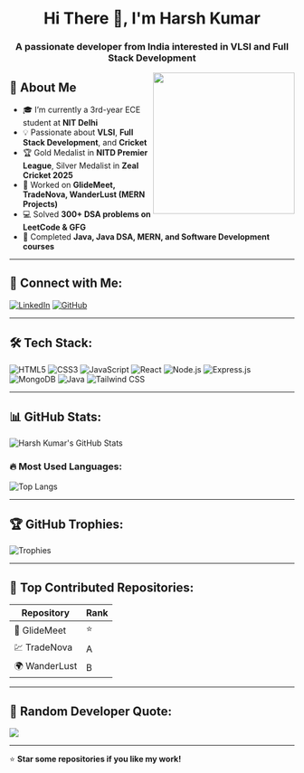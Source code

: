 <h1 align="center">Hi There 👋, I'm Harsh Kumar</h1>
<h3 align="center">A passionate developer from India interested in VLSI and Full Stack Development</h3>

<img align="right" src="YOUR_IMAGE_URL" width="250" />

## 🚀 About Me
- 🎓 I’m currently a 3rd-year ECE student at **NIT Delhi**
- 💡 Passionate about **VLSI**, **Full Stack Development**, and **Cricket**
- 🏆 Gold Medalist in **NITD Premier League**, Silver Medalist in **Zeal Cricket 2025**
- 🔭 Worked on **GlideMeet, TradeNova, WanderLust (MERN Projects)**
- 💻 Solved **300+ DSA problems on LeetCode & GFG**
- 📜 Completed **Java, Java DSA, MERN, and Software Development courses**

---

## 🔗 Connect with Me:
[![LinkedIn](https://img.shields.io/badge/LinkedIn-0A66C2?style=for-the-badge&logo=linkedin&logoColor=white)]([https://linkedin.com/in/YOUR_LINKEDIN](https://www.linkedin.com/in/harsh-kumar-7725472a0))
[![GitHub](https://img.shields.io/badge/GitHub-181717?style=for-the-badge&logo=github&logoColor=white)]([https://github.com/YOUR_GITHUB](https://github.com/7harshkumar))

---

## 🛠 Tech Stack:
![HTML5](https://img.shields.io/badge/HTML5-E34F26?style=for-the-badge&logo=html5&logoColor=white)
![CSS3](https://img.shields.io/badge/CSS3-1572B6?style=for-the-badge&logo=css3&logoColor=white)
![JavaScript](https://img.shields.io/badge/JavaScript-F7DF1E?style=for-the-badge&logo=javascript&logoColor=black)
![React](https://img.shields.io/badge/React-20232A?style=for-the-badge&logo=react&logoColor=61DAFB)
![Node.js](https://img.shields.io/badge/Node.js-43853D?style=for-the-badge&logo=node.js&logoColor=white)
![Express.js](https://img.shields.io/badge/Express.js-000000?style=for-the-badge&logo=express&logoColor=white)
![MongoDB](https://img.shields.io/badge/MongoDB-4EA94B?style=for-the-badge&logo=mongodb&logoColor=white)
![Java](https://img.shields.io/badge/Java-ED8B00?style=for-the-badge&logo=java&logoColor=white)
![Tailwind CSS](https://img.shields.io/badge/TailwindCSS-38B2AC?style=for-the-badge&logo=tailwind-css&logoColor=white)

---

## 📊 GitHub Stats:
![Harsh Kumar's GitHub Stats](https://github-readme-stats.vercel.app/api?username=YOUR_GITHUB&show_icons=true&theme=dark)

### 🔥 Most Used Languages:
![Top Langs](https://github-readme-stats.vercel.app/api/top-langs/?username=YOUR_GITHUB&layout=compact&theme=dark)

---

## 🏆 GitHub Trophies:
![Trophies](https://github-profile-trophy.vercel.app/?username=YOUR_GITHUB&theme=darkhub)

---

## 🚀 Top Contributed Repositories:
| Repository | Rank |
|------------|------|
| 🚀 GlideMeet | ⭐ |
| 💹 TradeNova | A |
| 🌍 WanderLust | B |

---

## 💬 Random Developer Quote:
![](https://quotes-github-readme.vercel.app/api?type=horizontal&theme=radical)

---
⭐ **Star some repositories if you like my work!**

